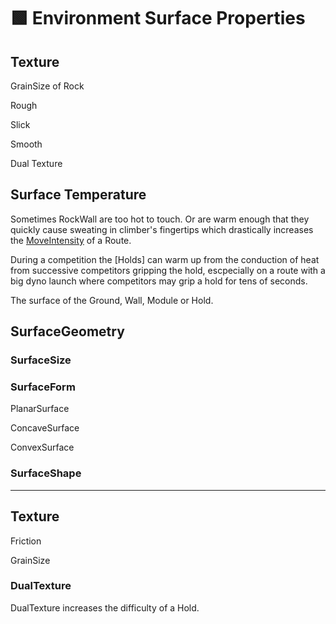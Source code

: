 # 🟩 Environment Surface Properties

## Texture

GrainSize of Rock

Rough

Slick

Smooth

Dual Texture


## Surface Temperature

Sometimes RockWall are too hot to touch. Or are warm enough that they quickly cause sweating in climber's fingertips which drastically increases the [MoveIntensity](/reference/Scoring/Difficulty/MoveDifficulty/MoveIntensity) of a Route.

During a competition the [Holds] can warm up from the conduction of heat from successive competitors gripping the hold, escpecially on a route with a big dyno launch where competitors may grip a hold for tens of seconds.

The surface of the Ground, Wall, Module or Hold.

## SurfaceGeometry

### SurfaceSize

### SurfaceForm

PlanarSurface

ConcaveSurface

ConvexSurface


### SurfaceShape

---

## Texture

Friction

GrainSize



### DualTexture

DualTexture increases the difficulty of a Hold. 